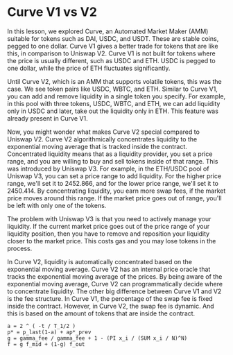 # Curve V1 vs V2

In this lesson, we explored Curve, an Automated Market Maker (AMM) suitable for tokens such as DAI, USDC, and USDT. These are stable coins, pegged to one dollar. Curve V1 gives a better trade for tokens that are like this, in comparison to Uniswap V2. Curve V1 is not built for tokens where the price is usually different, such as USDC and ETH. USDC is pegged to one dollar, while the price of ETH fluctuates significantly.

Until Curve V2, which is an AMM that supports volatile tokens, this was the case. We see token pairs like USDC, WBTC, and ETH. Similar to Curve V1, you can add and remove liquidity in a single token you specify. For example, in this pool with three tokens, USDC, WBTC, and ETH, we can add liquidity only in USDC and later, take out the liquidity only in ETH. This feature was already present in Curve V1.

Now, you might wonder what makes Curve V2 special compared to Uniswap V2. Curve V2 algorithmically concentrates liquidity to the exponential moving average that is tracked inside the contract. Concentrated liquidity means that as a liquidity provider, you set a price range, and you are willing to buy and sell tokens inside of that range. This was introduced by Uniswap V3. For example, in the ETH/USDC pool of Uniswap V3, you can set a price range to add liquidity. For the higher price range, we'll set it to 2452.866, and for the lower price range, we'll set it to 2450.414. By concentrating liquidity, you earn more swap fees, if the market price moves around this range. If the market price goes out of range, you'll be left with only one of the tokens.

The problem with Uniswap V3 is that you need to actively manage your liquidity. If the current market price goes out of the price range of your liquidity position, then you have to remove and reposition your liquidity closer to the market price. This costs gas and you may lose tokens in the process.

In Curve V2, liquidity is automatically concentrated based on the exponential moving average. Curve V2 has an internal price oracle that tracks the exponential moving average of the prices. By being aware of the exponential moving average, Curve V2 can programmatically decide where to concentrate liquidity. The other big difference between Curve V1 and V2 is the fee structure. In Curve V1, the percentage of the swap fee is fixed inside the contract. However, in Curve V2, the swap fee is dynamic. And this is based on the amount of tokens that are inside the contract.

```
a = 2 ^ ( -t / T_1/2 )
p* = p_last(1-a) + ap*_prev
g = gamma_fee / gamma_fee + 1 - (PI x_i / (SUM x_i / N)^N)
f = g f_mid + (1-g) f_out
```
